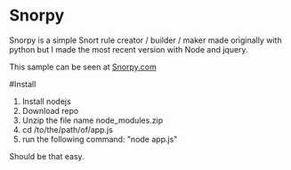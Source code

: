 # Snorpy
Snorpy is a simple Snort rule creator / builder / maker made originally with python but I made the most recent version with Node and jquery. 

This sample can be seen at <a href="http://snorpy.com">Snorpy.com</a>


#Install
1. Install nodejs
2. Download repo
3. Unzip the file name node_modules.zip
4. cd /to/the/path/of/app.js
5. run the following command: "node app.js"

Should be that easy.
